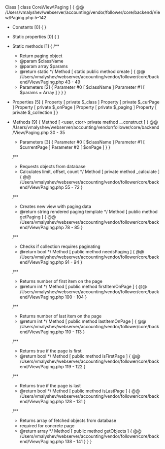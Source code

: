 Class [ <user> class Core\View\Paging ] {
  @@ /Users/vmalyshev/webserver/accounting/vendor/follower/core/backend/View/Paging.php 5-142

  - Constants [0] {
  }

  - Static properties [0] {
  }

  - Static methods [1] {
    /**
	 * Return paging object
	 * @param $className
	 * @param array $params
	 * @return static
	 */
    Method [ <user> static public method create ] {
      @@ /Users/vmalyshev/webserver/accounting/vendor/follower/core/backend/View/Paging.php 43 - 49

      - Parameters [2] {
        Parameter #0 [ <required> $className ]
        Parameter #1 [ <optional> $params = Array ]
      }
    }
  }

  - Properties [5] {
    Property [ <default> private $_class ]
    Property [ <default> private $_curPage ]
    Property [ <default> private $_onPage ]
    Property [ <default> private $_paging ]
    Property [ <default> private $_collection ]
  }

  - Methods [9] {
    Method [ <user, ctor> private method __construct ] {
      @@ /Users/vmalyshev/webserver/accounting/vendor/follower/core/backend/View/Paging.php 30 - 35

      - Parameters [3] {
        Parameter #0 [ <required> $className ]
        Parameter #1 [ <required> $currentPage ]
        Parameter #2 [ <required> $onPage ]
      }
    }

    /**
	 * Requests objects from database
	 * Calculates limit, offset, count
	 */
    Method [ <user> private method _calculate ] {
      @@ /Users/vmalyshev/webserver/accounting/vendor/follower/core/backend/View/Paging.php 55 - 72
    }

    /**
	 * Creates new view with paging data
	 * @return string rendered paging template
	 */
    Method [ <user> public method getPaging ] {
      @@ /Users/vmalyshev/webserver/accounting/vendor/follower/core/backend/View/Paging.php 78 - 85
    }

    /**
	 * Checks if collection requires paginating
	 * @return bool
	 */
    Method [ <user> public method needsPaging ] {
      @@ /Users/vmalyshev/webserver/accounting/vendor/follower/core/backend/View/Paging.php 91 - 94
    }

    /**
	 * Returns number of first item on the page
	 * @return int
	 */
    Method [ <user> public method firstItemOnPage ] {
      @@ /Users/vmalyshev/webserver/accounting/vendor/follower/core/backend/View/Paging.php 100 - 104
    }

    /**
	 * Returns number of last item on the page
	 * @return int
	 */
    Method [ <user> public method lastItemOnPage ] {
      @@ /Users/vmalyshev/webserver/accounting/vendor/follower/core/backend/View/Paging.php 110 - 113
    }

    /**
	 * Returns true if the page is first
	 * @return bool
	 */
    Method [ <user> public method isFirstPage ] {
      @@ /Users/vmalyshev/webserver/accounting/vendor/follower/core/backend/View/Paging.php 119 - 122
    }

    /**
	 * Returns true if the page is last
	 * @return bool
	 */
    Method [ <user> public method isLastPage ] {
      @@ /Users/vmalyshev/webserver/accounting/vendor/follower/core/backend/View/Paging.php 128 - 131
    }

    /**
	 * Returns array of fetched objects from database
	 * required for concrete page
	 * @return array
	 */
    Method [ <user> public method getObjects ] {
      @@ /Users/vmalyshev/webserver/accounting/vendor/follower/core/backend/View/Paging.php 138 - 141
    }
  }
}

